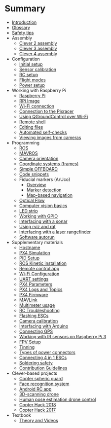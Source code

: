 # Summary

* [Introduction](README.md)
* [Glossary](gloss.md)
* [Safety tips](safety.md)
* Assembly
  * [Clever 2 assembly](assemble_2.md)
  * [Clever 3 assembly](assemble_3.md)
  * [Clever 4 assembly](assemble_4.md)
* Configuration
  * [Initial setup](setup.md)
  * [Sensor calibration](calibration.md)
  * [RC setup](radio.md)
  * [Flight modes](modes.md)
  * [Power setup](power.md)
* Working with Raspberry Pi
  * [Raspberry Pi](raspberry.md)
  * [RPi Image](image.md)
  * [Wi-Fi connection](wifi.md)
  * [Connection to the Pixracer](connection.md)
  * [Using QGroundControl over Wi-Fi](gcs_bridge.md)
  * [Remote shell](ssh.md)
  * [Editing files](editing.md)
  * [Automated self-checks](selfcheck.md)
  * [Viewing images from cameras](web_video_server.md)
* Programming
  * [ROS](ros.md)
  * [MAVROS](mavros.md)
  * [Camera orientation](camera_frame.md)
  * [Coordinate systems (frames)](frames.md)
  * [Simple OFFBOARD](simple_offboard.md)
  * [Code snippets](snippets.md)
  * Fiducial markers (ArUco)
    * [Overview](aruco.md)
    * [Marker detection](aruco_marker.md)
    * [Map-based navigation](aruco_map.md)
  * [Optical Flow](optical_flow.md)
  * [Computer vision basics](camera.md)
  * [LED strip](leds.md)
  * [Working with GPIO](gpio.md)
  * [Interfacing with a sonar](sonar.md)
  * [Using rviz and rqt](rviz.md)
  * [Interfacing with a laser rangefinder](laser.md)
  * [Software autorun](autolaunch.md)
* Supplementary materials
  * [Hostname](hostname.md)
  * [PX4 Simulation](sitl.md)
  * [PID Setup](calibratePID.md)
  * [ROS Kinetic installation](ros-install.md)
  * [Remote control app](rc.md)
  * [Wi-Fi Configuration](network.md)
  * [UART settings](uart.md)
  * [PX4 Parameters](px4_parameters.md)
  * [PX4 Logs and Topics](flight_logs.md)
  * [PX4 Firmware](firmware.md)
  * [MAVLink](mavlink.md)
  * [Multimeter usage](test_connection.md)
  * [RC Troubleshooting](radioerrors.md)
  * [Flashing ESCs](esc_firmware.md)
  * [Camera calibration](camera_calibration.md)
  * [Interfacing with Arduino](arduino.md)
  * [Connecting GPS](gps.md)
  * [Working with IR sensors on Raspberry Pi 3](ir_sensors.md)
  * [FPV Setup](fpv.md)
  * [Tinning](tinning.md)
  * [Types of power connectors](connectortypes.md)
  * [Connecting 4 in 1 ESCs](4in1.md)
  * [Soldering safety](tb.md)
  * [Contribution Guidelines](contributing.md)
* Clever-based projects
  * [Copter spheric guard](shield.md)
  * [Face recognition system](face_recognition.md)
  * [Android RC app](android.md)
  * [3D-scanning drone](3dscan.md)
  * [Human pose estimation drone control](human_pose_estimation_drone_control.md)
  * [Copter Hack 2018](copterhack2018.md)
  * [Copter Hack 2017](copterhack2017.md)
* Textbook
  * [Theory and Videos](lessons.md)

